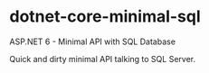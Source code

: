 # dotnet-core-minimal-sql
ASP.NET 6 - Minimal API with SQL Database

Quick and dirty minimal API talking to SQL Server.
